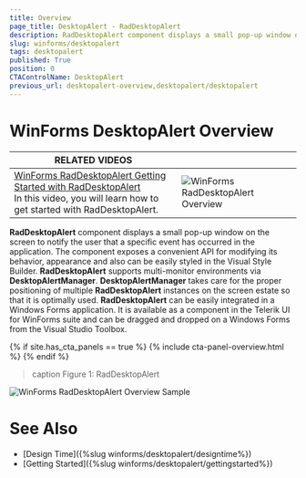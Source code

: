 ```yaml
---
title: Overview
page_title: DesktopAlert - RadDesktopAlert
description: RadDesktopAlert component displays a small pop-up window on the screen to notify the user that a specific event has occurred in the application. 
slug: winforms/desktopalert
tags: desktopalert
published: True
position: 0
CTAControlName: DesktopAlert
previous_url: desktopalert-overview,desktopalert/desktopalert
---
```


# WinForms DesktopAlert Overview

| RELATED VIDEOS |  |
| ------ | ------ |
|[WinForms RadDesktopAlert Getting Started with RadDesktopAlert](http://tv.telerik.com/watch/winforms/getting-started-with-raddesktopalert)<br>In this video, you will learn how to get started with RadDesktopAlert.|![WinForms RadDesktopAlert Overview](images/desktopalert-overview001.png)|

__RadDesktopAlert__ component displays a small pop-up window on the screen to notify the user that a specific event has occurred in the application. The component exposes a convenient API for modifying its behavior, appearance and also can be easily styled in the Visual Style Builder. __RadDesktopAlert__ supports multi-monitor environments via __DesktopAlertManager__. __DesktopAlertManager__ takes care for the proper positioning of multiple __RadDesktopAlert__ instances on the screen estate so that it is optimally used. __RadDesktopAlert__ can be easily integrated in a Windows Forms application. It is available as a component in the Telerik UI for WinForms suite and can be dragged and dropped on a Windows Forms from the Visual Studio Toolbox.

{% if site.has_cta_panels == true %}
{% include cta-panel-overview.html %}
{% endif %}

>caption Figure 1: RadDesktopAlert
>
![WinForms RadDesktopAlert Overview Sample](images/desktopalert-overview002.png)


# See Also

* [Design Time]({%slug winforms/desktopalert/designtime%})
* [Getting Started]({%slug winforms/desktopalert/gettingstarted%})
